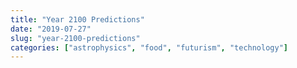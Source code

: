 ```yaml
---
title: "Year 2100 Predictions"
date: "2019-07-27"
slug: "year-2100-predictions"
categories: ["astrophysics", "food", "futurism", "technology"]
---
```

